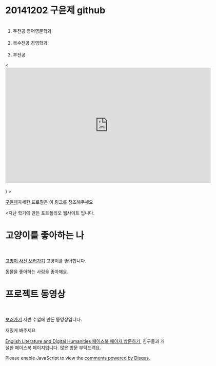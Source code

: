 <html>
<head>
  <h1>20141202 구윤제 github</h1>
  <meta charset="utf-8">
</head>
<body>
  <ol>
    <li>주전공 영어영문학과</li>
    <li>복수전공 경영학과</li>
    <li>부전공 </li>


 </ol>
 
  <p>
    <  <iframe width="640" height="360" src="http://www.youtube.com/embed/i0p1bmr0EmE?version=3&vq=highres" frameborder="0" allowfullscreen></iframe><br><br>)
></iframe>
  </p>
  <p><a 
  </ol>
  <p>
  </p>
  <p><a 
 유튜브음악과 같이 웹페이지 감상해주세요  크롬에서는 재생되지 않습니다 IE로 들어주세요 ㅜㅜ   
  <h1><p><a href="https://guchoongje.wixsite.com/yoonje" target="_blank" title="html5 specification">구윤제</a></h1>자세한 프로필은 이 링크를 참조해주세요</h1>
  </p> <지난 학기에 만든 포트폴리오 웹사이트 입니다.

  <h1>고양이를 좋아하는 나</h1>
  <p><a href="https://www.facebook.com/search/top/?q=%EB%82%98%EB%A5%BC%20%EB%B6%80%EB%A5%B4%EB%8A%94%20%EA%B3%A0%EC%96%91%EC%9D%B4">고양이 사진 보러가기</a> 고양이를 좋아합니다.
  </p>동물을 좋아하는 사람을 좋아해요.

  <h1>프로젝트 동영상 </h1>
  <p><a href="https://www.youtube.com/watch?v=iTCZ9hG69Qk" target="_blank" title="html5 specification">보러가기</a> 저번 수업에 만든 동영상입니다.
  </p>재밌게 봐주세요
  <p><a href="https://www.facebook.com/ELnDH/?modal=composer&notif_id=1521526126231023&notif_t=aymt_make_page_post_tip&ref=notif">English Literature and Digital Humanities 페이스북 페이지 방문하기 </a> 친구들과 개설한 페이스북 페이지입니다. 많은 방문 부탁드려요.
    </p>
  <!--Start of Tawk.to Script-->
<script type="text/javascript">
var Tawk_API=Tawk_API||{}, Tawk_LoadStart=new Date();
(function(){
var s1=document.createElement("script"),s0=document.getElementsByTagName("script")[0];
s1.async=true;
s1.src='https://embed.tawk.to/57a72994c11fe69b0bd8fa90/default';
s1.charset='UTF-8';
s1.setAttribute('crossorigin','*');
s0.parentNode.insertBefore(s1,s0);
})();
</script>
<!--End of Tawk.to Script-->
  </p>
  <p>
    <div id="disqus_thread"></div>
<script>

/**
*  RECOMMENDED CONFIGURATION VARIABLES: EDIT AND UNCOMMENT THE SECTION BELOW TO INSERT DYNAMIC VALUES FROM YOUR PLATFORM OR CMS.
*  LEARN WHY DEFINING THESE VARIABLES IS IMPORTANT: https://disqus.com/admin/universalcode/#configuration-variables*/
/*
var disqus_config = function () {
this.page.url = PAGE_URL;  // Replace PAGE_URL with your page's canonical URL variable
this.page.identifier = PAGE_IDENTIFIER; // Replace PAGE_IDENTIFIER with your page's unique identifier variable
};
*/
(function() { // DON'T EDIT BELOW THIS LINE
var d = document, s = d.createElement('script');
s.src = 'https://web1-2.disqus.com/embed.js';
s.setAttribute('data-timestamp', +new Date());
(d.head || d.body).appendChild(s);
})();
</script>
<noscript>Please enable JavaScript to view the <a href="https://disqus.com/?ref_noscript">comments powered by Disqus.</a></noscript>



